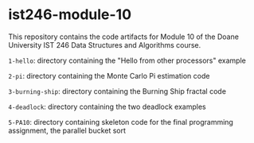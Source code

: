 # ist246-module-10

This repository contains the code artifacts for Module 10 of the Doane University IST 246 Data Structures and Algorithms course.

`1-hello`: directory containing the "Hello from other processors" example

`2-pi`: directory containing the Monte Carlo Pi estimation code

`3-burning-ship`: directory containing the Burning Ship fractal code

`4-deadlock`: directory containing the two deadlock examples

`5-PA10`: directory containing skeleton code for the final programming assignment, the parallel bucket sort